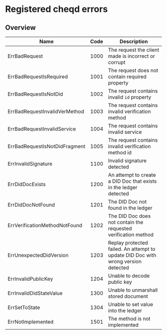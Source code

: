 # Registered cheqd errors

## Overview

| Name | Code   | Description  |
|---|---|---|
| ErrBadRequest  |  1000 | The request the client made is incorrect or corrupt |
| ErrBadRequestIsRequired  |  1001 | The request does not contain required property |
| ErrBadRequestIsNotDid  | 1002  | The request contains invalid `id` property |
| ErrBadRequestInvalidVerMethod  | 1003 | The request contains invalid verification method  |
| ErrBadRequestInvalidService  | 1004  | The request contains invalid service |
| ErrBadRequestIsNotDidFragment  |  1005 | The request contains invalid verification method id |
| ErrInvalidSignature  | 1100  | Invalid signature detected |
| ErrDidDocExists  | 1200  | An attempt to create a DID Doc that exists in the ledger detected |
| ErrDidDocNotFound  | 1201  | The DID Doc not found in the ledger |
| ErrVerificationMethodNotFound  | 1202  | The DID Doc does not contain the requested verification method  |
| ErrUnexpectedDidVersion  | 1203  | Replay protected failed. An attempt to update DID Doc with wrong version detected |
| ErrInvalidPublicKey  | 1204  | Unable to decode public key |
| ErrInvalidDidStateValue  | 1300  | Unable to unmarshall stored document |
| ErrSetToState  |  1304 | Unable to set value into the ledger |
| ErrNotImplemented  |  1501 | The method is not implemented |
